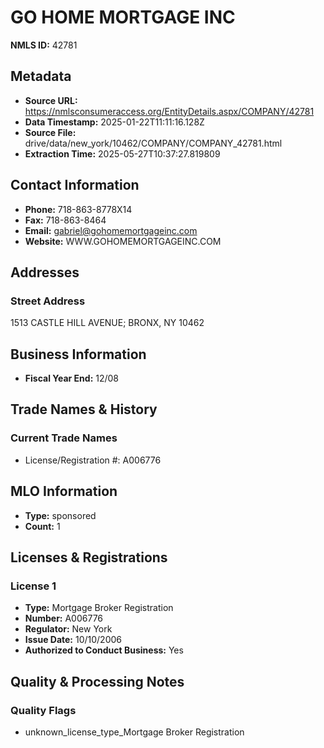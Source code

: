 # GO HOME MORTGAGE INC

**NMLS ID:** 42781

## Metadata
- **Source URL:** https://nmlsconsumeraccess.org/EntityDetails.aspx/COMPANY/42781
- **Data Timestamp:** 2025-01-22T11:11:16.128Z
- **Source File:** drive/data/new_york/10462/COMPANY/COMPANY_42781.html
- **Extraction Time:** 2025-05-27T10:37:27.819809

## Contact Information
- **Phone:** 718-863-8778X14
- **Fax:** 718-863-8464
- **Email:** gabriel@gohomemortgageinc.com
- **Website:** WWW.GOHOMEMORTGAGEINC.COM

## Addresses
### Street Address
1513 CASTLE HILL AVENUE; BRONX, NY 10462

## Business Information
- **Fiscal Year End:** 12/08

## Trade Names & History
### Current Trade Names
- License/Registration #: A006776

## MLO Information
- **Type:** sponsored
- **Count:** 1

## Licenses & Registrations

### License 1
- **Type:** Mortgage Broker Registration
- **Number:** A006776
- **Regulator:** New York
- **Issue Date:** 10/10/2006
- **Authorized to Conduct Business:** Yes

## Quality & Processing Notes
### Quality Flags
- unknown_license_type_Mortgage Broker Registration
